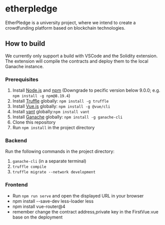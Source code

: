 # etherpledge
EtherPledge is a university project, where we intend to create a crowdfunding platform based on blockchain technologies.

## How to build
We currently only support a build with VSCode and the Solidity extension. The extension will compile the contracts and deploy them to the local Ganache instance.

### Prerequisites
1. Install [Node.js](https://nodejs.org/en/) and [npm](https://www.npmjs.com/) (Downgrade to pecific version below 9.0.0; e.g. ``npm install -g npm@8.19.4``)
2. Install [Truffle](http://truffleframework.com/) globally: `npm install -g truffle`
3. Install [Vue.js](https://vuejs.org/) globally: `npm install -g @vue/cli`
4. Install [vant](https://vant-ui.github.io/vant/#/en-US) globally:`npm install vant`
5. Install [Ganache](http://truffleframework.com/ganache/) globally: ``npm install -g ganache-cli``
6. Clone this repository
7. Run `npm install` in the project directory

### Backend
Run the following commands in the project directory:
1. ``ganache-cli`` (in a separate terminal)
2. ``truffle compile``
3. ``truffle migrate --network development``

### Frontend
- Run ``npm run serve`` and open the displayed URL in your browser
- npm install --save-dev less-loader less
- npm install vue-router@4
- remember change the contract address,private key in the FirstVue.vue base on the deployment
